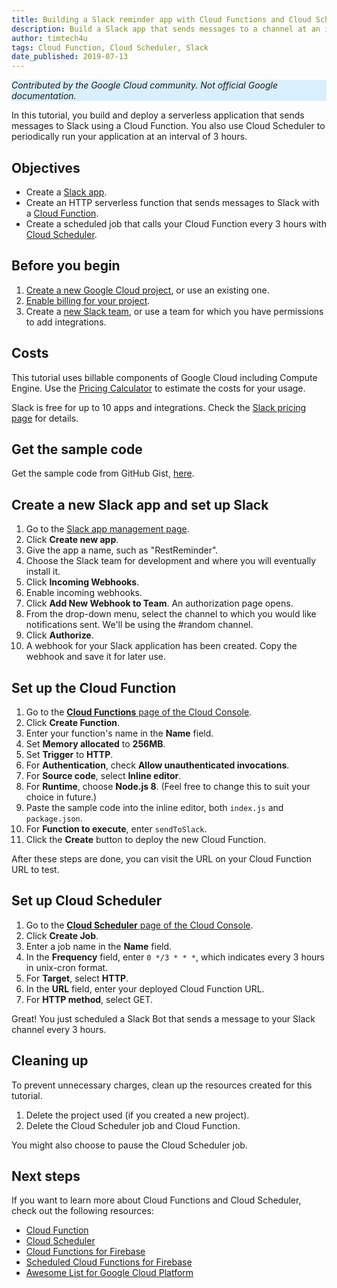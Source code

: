 ```yaml
---
title: Building a Slack reminder app with Cloud Functions and Cloud Scheduler
description: Build a Slack app that sends messages to a channel at an interval of 3 hours.
author: timtech4u
tags: Cloud Function, Cloud Scheduler, Slack
date_published: 2019-07-13
---
```


<p style="background-color:#D9EFFC;"><i>Contributed by the Google Cloud community. Not official Google documentation.</i></p>

In this tutorial, you build and deploy a serverless application that sends messages to Slack using a Cloud Function.
You also use Cloud Scheduler to periodically run your application at an interval of 3 hours.

## Objectives

- Create a [Slack app](https://api.slack.com/apps?new_app=1).
- Create an HTTP serverless function that sends messages to Slack with a
  [Cloud Function](https://cloud.google.com/functions).
- Create a scheduled job that calls your Cloud Function every 3 hours with
  [Cloud Scheduler](https://cloud.google.com/scheduler).

## Before you begin

1.  [Create a new Google Cloud project](https://console.cloud.google.com/project), or use an existing one.
2.  [Enable billing for your project](https://support.google.com/cloud/answer/6293499#enable-billing).
3.  Create a [new Slack team](https://slack.com/create), or use a team for which you have permissions to add integrations.

## Costs

This tutorial uses billable components of Google Cloud including Compute Engine. Use the
[Pricing Calculator](https://cloud.google.com/products/calculator/#id=6d866c0e-b928-4786-b2ab-bed5c380a2fd)
to estimate the costs for your usage.

Slack is free for up to 10 apps and integrations. Check the [Slack pricing page](https://slack.com/pricing) for details.

## Get the sample code

Get the sample code from GitHub Gist, [here](https://gist.github.com/Timtech4u/2f59976a183eefe57bb65be247de49b5).

## Create a new Slack app and set up Slack

1.  Go to the [Slack app management page](https://api.slack.com/apps?new_app=1).
1.  Click **Create new app**.
1.  Give the app a name, such as "RestReminder".
1.  Choose the Slack team for development and where you will eventually install it.
1.  Click **Incoming Webhooks**.
1.  Enable incoming webhooks.
1.  Click **Add New Webhook to Team**. An authorization page opens.
1.  From the drop-down menu, select the channel to which you would like notifications sent. We'll be using
    the #random channel.
1.  Click **Authorize**.
1.  A webhook for your Slack application has been created. Copy the webhook and save it for later use. 

## Set up the Cloud Function

1.  Go to the [**Cloud Functions** page of the Cloud Console](https://console.cloud.google.com/functions).
1.  Click **Create Function**.
1.  Enter your function's name in the **Name** field.
1.  Set **Memory allocated** to **256MB**.
1.  Set **Trigger** to **HTTP**.
1.  For **Authentication**, check **Allow unauthenticated invocations**.
1.  For **Source code**, select **Inline editor**.
1.  For **Runtime**, choose **Node.js 8**. (Feel free to change this to suit your choice in future.)
1.  Paste the sample code into the inline editor, both `index.js` and `package.json`.
1.  For **Function to execute**, enter `sendToSlack`.
1.  Click the **Create** button to deploy the new Cloud Function.

After these steps are done, you can visit the URL on your Cloud Function URL to test.

## Set up Cloud Scheduler

1.  Go to the [**Cloud Scheduler** page of the Cloud Console](https://console.cloud.google.com/cloudscheduler).
1.  Click **Create Job**.
1.  Enter a job name in the **Name** field.
2.  In the **Frequency** field, enter `0 */3 * * *`, which indicates every 3 hours in unix-cron format.
3.  For **Target**, select **HTTP**.
4.  In the **URL** field, enter your deployed Cloud Function URL.
5.  For **HTTP method**, select GET.

Great! You just scheduled a Slack Bot that sends a message to your Slack channel every 3 hours. 

## Cleaning up

To prevent unnecessary charges, clean up the resources created for this tutorial.

1. Delete the project used (if you created a new project).
2. Delete the Cloud Scheduler job and Cloud Function.

You might also choose to pause the Cloud Scheduler job.

## Next steps

If you want to learn more about Cloud Functions and Cloud Scheduler, check out the following resources:

-  [Cloud Function](https://cloud.google.com/functions)
-  [Cloud Scheduler](https://cloud.google.com/scheduler)
-  [Cloud Functions for Firebase](https://firebase.google.com/docs/functions)
-  [Scheduled Cloud Functions for Firebase](https://firebase.google.com/docs/functions/schedule-functions)
-  [Awesome List for Google Cloud Platform](https://github.com/GoogleCloudPlatform/awesome-google-cloud)
